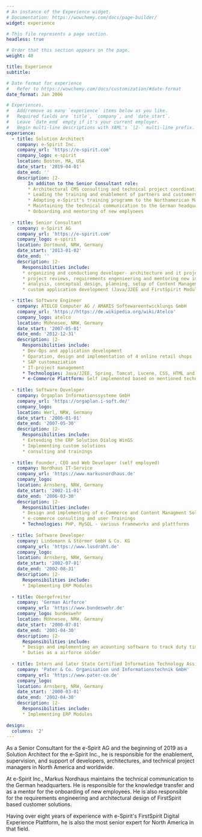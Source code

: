 ```yaml
---
# An instance of the Experience widget.
# Documentation: https://wowchemy.com/docs/page-builder/
widget: experience

# This file represents a page section.
headless: true

# Order that this section appears on the page.
weight: 40

title: Experience
subtitle:

# Date format for experience
#   Refer to https://wowchemy.com/docs/customization/#date-format
date_format: Jan 2006

# Experiences.
#   Add/remove as many `experience` items below as you like.
#   Required fields are `title`, `company`, and `date_start`.
#   Leave `date_end` empty if it's your current employer.
#   Begin multi-line descriptions with YAML's `|2-` multi-line prefix.
experience:
  - title: Solution Architect
    company: e-Spirit Inc.
    company_url: 'https://e-spirit.com'
    company_logo: e-spirit
    location: Boston, MA, USA
    date_start: '2019-04-01'
    date_end: ''
    description: |2-
        In additon to the Senior Consultant role:
        * Architectural CMS consulting and technical project coordination
        * Leading the training and enablement of partners and customers
        * Adapting e-Spirit's training programm to the Northamerican Market
        * Maintaining the technical communication to the German headquarters
        * Onboarding and mentoring of new emplyoees
        
  - title: Senior Consultant
    company: e-Spirit AG
    company_url: 'https://e-spirit.com'
    company_logo: e-spirit
    location: Dortmund, NRW, Germany
    date_start: '2013-01-02'
    date_end: ''
    description: |2- 
      Responsibilities include:
      * organizing and conductiong developer- architecture and it project management trainings
      * project reviews, requirements engenieering and mentoring new implementation partners
      * analysis, conceptual design, planning, setup of Content Management Systems
      * custom application development (Java/J2EE and FirstSpirit Modules) including testing and documentation

  - title: Software Engineer
    company: ATELCO Computer AG / AMARIS Softewareentwicklungs GmbH
    company_url: 'https://https://de.wikipedia.org/wiki/Atelco'
    company_logo: atelco
    location: Möhnesee, NRW, Germany
    date_start: '2007-05-01'
    date_end: '2012-12-31'
    description: |2-
      Responsibilities include:
      * Dev-Ops and application development
      * Oparation, design and implementation of 4 online retail shops
      * SAP customaziation
      * IT-project management
      * Technologies: Java/J2EE, Spring, Tomcat, Lucene, CSS, HTML and other
      * e-Commerce Plattform: Self implemented based on mentioned technologies
  
  - title: Software Developer
    company: Orgaplan Informationssysteme GmbH
    company_url: 'https://orgaplan.i-soft.de/'
    company_logo: 
    location: Werl, NRW, Germany
    date_start: '2006-01-01'
    date_end: '2007-05-30'
    description: |2-
      Responsibilities include:
      * Extending the ERP Solution Dialog WinGS
      * Implementing custom solutions
      * consulting and trainings
  
  - title: Founder, CEO and Web Developer (self employed)
    company: Nordhaus IT-Service
    company_url: 'https://www.markusnordhaus.de'
    company_logo: 
    location: Arnsberg, NRW, Germany
    date_start: '2002-11-01'
    date_end: '2006-03-30'
    description: |2-
      Responsibilities include:
      * Design and implementing of e-Commerce and Content Managment Solutions
      * e-commerce consulting and user Trainings
      * Technologies: PHP, MySQL - various frameworks and plattforms
  
  - title: Software Developer
    company: Lindemann & Störmer GmbH & Co. KG
    company_url: 'https://www.lusdraht.de'
    company_logo: 
    location: Arnsberg, NRW, Germany
    date_start: '2002-07-01'
    date_end: '2002-08-31'
    description: |2-
      Responsibilities include:
      * Implementing ERP Modules
  
  - title: Obergefreiter
    company: 'German Airforce'
    company_url: 'https://www.bundeswehr.de'
    company_logo: bundeswehr
    location: Möhnesee, NRW, Germany
    date_start: '2000-07-01'
    date_end: '2001-04-30'
    description: |2-
      Responsibilities include:
      * Design and implementing an acounting software to track duty times
      * Duties as a airforce solder 
 
  - title: Intern and later State Certified Information Technology Assistant (part time)
    company: 'Pater & Co. Organisation und Informationstechnik GmbH'
    company_url: 'https://www.pater-co.de'
    company_logo: 
    location: Arnsberg, NRW, Germany
    date_start: '2000-03-01'
    date_end: '2002-04-30'
    description: |2-
      Responsibilities include:
      * Implementing ERP Modules
  
design:
  columns: '2'
---
```

As a Senior Consultant for the e-Spirit AG and the beginning of 2019 as a Solution Architect for the e-Spirit Inc., he
is responsible for the enablement, supervision, and support of developers, architectures, and technical project managers
in North America and worldwide.

At e-Spirit Inc., Markus Nordhaus maintains the technical communication to the German headquarters. He is responsible
for the knowledge transfer and as a mentor for the onboarding of new employees. He is also responsible for the
requirements engineering and architectural design of FirstSpirit based customer solutions.

Having over eight years of experience with e-Spirit's FirstSpirit Digital Experience Plattform, he is also the most
senior expert for North America in that field.
